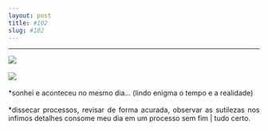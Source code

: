 ```yaml
---
layout: post
title: #102
slug: #102
---
```

---
<p class="description" style="text-align: justify;">
  <img src="/assets/danilo-luna-earlyworks-74.jpg" />
  <br>
  <br>
  <img src="/assets/danilo-luna-earlyworks-75.jpg" />
  <br>
  <br>
*sonhei e aconteceu no mesmo dia... (lindo enigma o tempo e a realidade)
<br>
  <br>
*dissecar processos, revisar de forma acurada, observar as sutilezas nos infimos detalhes consome meu dia em um processo sem fim | tudo certo.
<br>
  <br>

